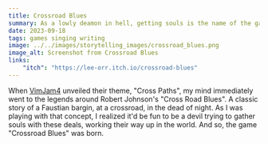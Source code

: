 ```yaml
---
title: Crossroad Blues
summary: As a lowly deamon in hell, getting souls is the name of the game... But actually getting a deal is hard with all the forces of heaven in the way. Fortunately - if someone goes to a crossroad & summons a deamon, you might just be able to get to them...
date: 2023-09-18
tags: games singing writing
image: ../../images/storytelling_images/crossroad_blues.png
image_alt: Screenshot from Crossroad Blues
links:
    "itch": "https://lee-orr.itch.io/crossroad-blues"
---
```


When [VimJam4](https://itch.io/jam/vimjam4) unveiled their theme, "Cross Paths", my mind immediately went to the legends around Robert Johnson's "Cross Road Blues". A classic story of a Faustian bargin, at a crossroad, in the dead of night. As I was playing with that concept, I realized it'd be fun to be a devil trying to gather souls with these deals, working their way up in the world. And so, the game "Crossroad Blues" was born.
